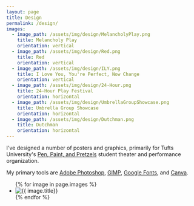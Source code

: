 ```yaml
---
layout: page
title: Design
permalink: /design/
images:
  - image_path: /assets/img/design/MelancholyPlay.png
    title: Melancholy Play
    orientation: vertical
  - image_path: /assets/img/design/Red.png
    title: Red
    orientation: vertical
  - image_path: /assets/img/design/ILY.png
    title: I Love You, You're Perfect, Now Change
    orientation: vertical
  - image_path: /assets/img/design/24-Hour.png
    title: 24-Hour Play Festival
    orientation: horizontal
  - image_path: /assets/img/design/UmbrellaGroupShowcase.png
    title: Umbrella Group Showcase
    orientation: horizontal
  - image_path: /assets/img/design/Dutchman.png
    title: Dutchman
    orientation: horizontal
---
```


I've designed a number of posters and graphics, primarily for Tufts University's [Pen, Paint, and Pretzels](http://tufts3ps.com/) student theater and performance organization.

My primary tools are [Adobe Photoshop](https://www.adobe.com/products/photoshopfamily.html), [GIMP](https://www.gimp.org/), [Google Fonts](https://fonts.google.com/), and [Canva](https://www.canva.com/).

<ul class="photo-gallery">
  {% for image in page.images %}
    <li class="card {{ image.orientation }}"><img src="{{ image.image_path }}" alt="{{ image.title}}"/>
    </li>
  {% endfor %}
</ul>
